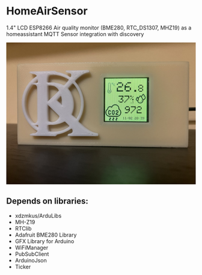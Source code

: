 # HomeAirSensor
1.4" LCD ESP8266 Air quality monitor (BME280, RTC_DS1307, MHZ19) as a homeassistant MQTT Sensor integration with discovery

![Screenshot](images/home_air_sensor.jpg)

## Depends on libraries:
 - xdzmkus/ArduLibs
 - MH-Z19                                 
 - RTClib                                             
 - Adafruit BME280 Library                             
 - GFX Library for Arduino 
 - WiFiManager
 - PubSubClient
 - ArduinoJson                                         
 - Ticker
